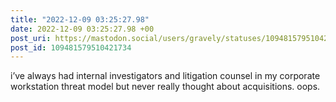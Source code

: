```yaml
---
title: "2022-12-09 03:25:27.98"
date: 2022-12-09 03:25:27.98 +00
post_uri: https://mastodon.social/users/gravely/statuses/109481579510421734
post_id: 109481579510421734
---
```

i’ve always had internal investigators and litigation counsel in my corporate workstation threat model but never really thought about acquisitions. oops.


